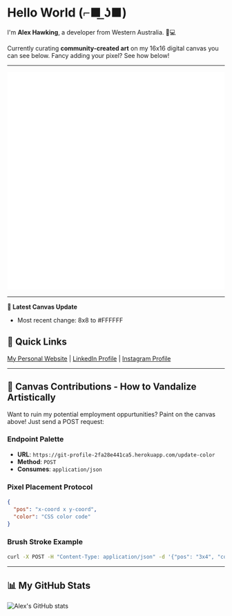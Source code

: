 
# Hello World (⌐■ ͟ʖ■)

I'm **Alex Hawking**, a developer from Western Australia. 🎵💻

Currently curating **community-created art** on my 16x16 digital canvas you can see below. Fancy adding your pixel? See how below!

---

![](./table.svg)

---

**📢 Latest Canvas Update**
- Most recent change: 8x8 to #FFFFFF

## 🚀 Quick Links
[My Personal Website](https:/alexhawking.dev)  |  [LinkedIn Profile](https://www.linkedin.com/in/alex-hawking-3541b223a/)  |  [Instagram Profile](https://www.instagram.com/ah33803/)

---

## 🎨 Canvas Contributions - How to Vandalize Artistically

Want to ruin my potential employment oppurtunities? Paint on the canvas above! Just send a POST request:

### Endpoint Palette

- **URL**: `https://git-profile-2fa28e441ca5.herokuapp.com/update-color`
- **Method**: `POST`
- **Consumes**: `application/json`

### Pixel Placement Protocol

```json
{
  "pos": "x-coord x y-coord",
  "color": "CSS color code"
}
```

### Brush Stroke Example

```bash
curl -X POST -H "Content-Type: application/json" -d '{"pos": "3x4", "color": "#FF5733"}' https://git-profile-2fa28e441ca5.herokuapp.com/update-color
```

---

## 📊 My GitHub Stats

![Alex's GitHub stats](https://github-readme-stats.vercel.app/api?username=Alex-Hawking&show_icons=true)